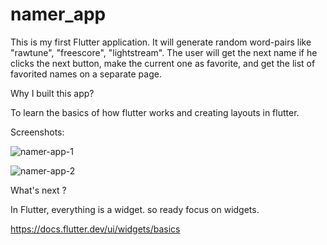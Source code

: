 # namer_app

This is my first Flutter application. It will generate random word-pairs like "rawtune", "freescore", "lightstream". The user will get the next name if he clicks the next button, make the current one as favorite, and get the list of favorited names on a separate page.

Why I built this app?

To learn the basics of how flutter works and creating layouts in flutter.

Screenshots:

![namer-app-1](https://github.com/iak97/namer_app/assets/90964145/36129360-3ecf-4b4d-95cb-1bd6049cfd19)

![namer-app-2](https://github.com/iak97/namer_app/assets/90964145/1564a030-83a8-4c76-9600-53f34b95522d)

What's next ?

In Flutter, everything is a widget. so ready focus on widgets.

https://docs.flutter.dev/ui/widgets/basics
